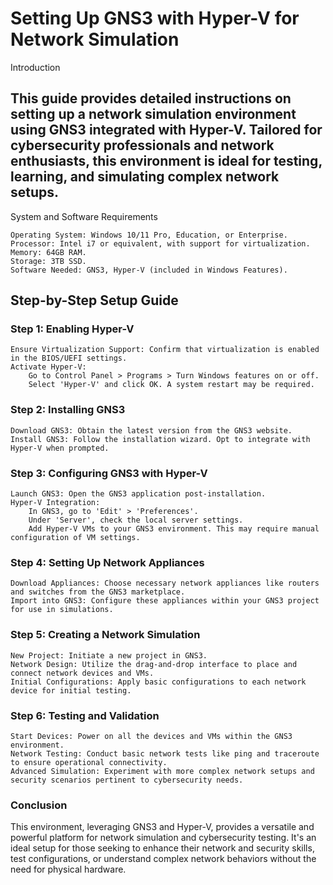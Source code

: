 # Setting Up GNS3 with Hyper-V for Network Simulation
Introduction

## This guide provides detailed instructions on setting up a network simulation environment using GNS3 integrated with Hyper-V. Tailored for cybersecurity professionals and network enthusiasts, this environment is ideal for testing, learning, and simulating complex network setups.
System and Software Requirements

    Operating System: Windows 10/11 Pro, Education, or Enterprise.
    Processor: Intel i7 or equivalent, with support for virtualization.
    Memory: 64GB RAM.
    Storage: 3TB SSD.
    Software Needed: GNS3, Hyper-V (included in Windows Features).

## Step-by-Step Setup Guide
### Step 1: Enabling Hyper-V

    Ensure Virtualization Support: Confirm that virtualization is enabled in the BIOS/UEFI settings.
    Activate Hyper-V:
        Go to Control Panel > Programs > Turn Windows features on or off.
        Select 'Hyper-V' and click OK. A system restart may be required.

### Step 2: Installing GNS3

    Download GNS3: Obtain the latest version from the GNS3 website.
    Install GNS3: Follow the installation wizard. Opt to integrate with Hyper-V when prompted.

### Step 3: Configuring GNS3 with Hyper-V

    Launch GNS3: Open the GNS3 application post-installation.
    Hyper-V Integration:
        In GNS3, go to 'Edit' > 'Preferences'.
        Under 'Server', check the local server settings.
        Add Hyper-V VMs to your GNS3 environment. This may require manual configuration of VM settings.

### Step 4: Setting Up Network Appliances

    Download Appliances: Choose necessary network appliances like routers and switches from the GNS3 marketplace.
    Import into GNS3: Configure these appliances within your GNS3 project for use in simulations.

### Step 5: Creating a Network Simulation

    New Project: Initiate a new project in GNS3.
    Network Design: Utilize the drag-and-drop interface to place and connect network devices and VMs.
    Initial Configurations: Apply basic configurations to each network device for initial testing.

### Step 6: Testing and Validation

    Start Devices: Power on all the devices and VMs within the GNS3 environment.
    Network Testing: Conduct basic network tests like ping and traceroute to ensure operational connectivity.
    Advanced Simulation: Experiment with more complex network setups and security scenarios pertinent to cybersecurity needs.

### Conclusion

This environment, leveraging GNS3 and Hyper-V, provides a versatile and powerful platform for network simulation and cybersecurity testing. It's an ideal setup for those seeking to enhance their network and security skills, test configurations, or understand complex network behaviors without the need for physical hardware.
